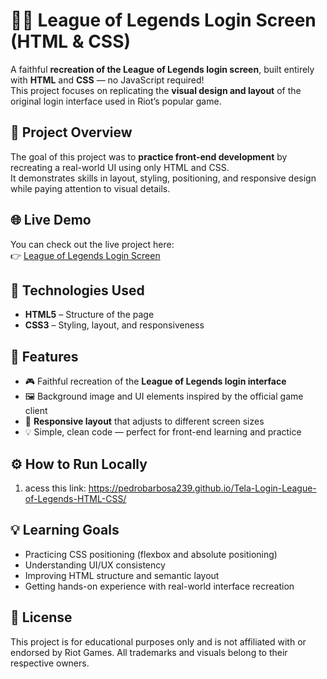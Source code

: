 # 🧙‍♂️ League of Legends Login Screen (HTML & CSS)

A faithful **recreation of the League of Legends login screen**, built entirely with **HTML** and **CSS** — no JavaScript required!  
This project focuses on replicating the **visual design and layout** of the original login interface used in Riot’s popular game.

## 🎯 Project Overview

The goal of this project was to **practice front-end development** by recreating a real-world UI using only HTML and CSS.  
It demonstrates skills in layout, styling, positioning, and responsive design while paying attention to visual details.

## 🌐 Live Demo

You can check out the live project here:  
👉 [League of Legends Login Screen](https://pedrobarbosa239.github.io/Tela-Login-League-of-Legends-HTML-CSS/)

## 🧩 Technologies Used

- **HTML5** – Structure of the page  
- **CSS3** – Styling, layout, and responsiveness  

## 🎨 Features

- 🎮 Faithful recreation of the **League of Legends login interface**  
- 🖼️ Background image and UI elements inspired by the official game client  
- 📱 **Responsive layout** that adjusts to different screen sizes  
- 💡 Simple, clean code — perfect for front-end learning and practice  

## ⚙️ How to Run Locally
1. acess this link: https://pedrobarbosa239.github.io/Tela-Login-League-of-Legends-HTML-CSS/

## 💡 Learning Goals
- Practicing CSS positioning (flexbox and absolute positioning)
- Understanding UI/UX consistency
- Improving HTML structure and semantic layout
- Getting hands-on experience with real-world interface recreation

## 📜 License
This project is for educational purposes only and is not affiliated with or endorsed by Riot Games.
All trademarks and visuals belong to their respective owners.
